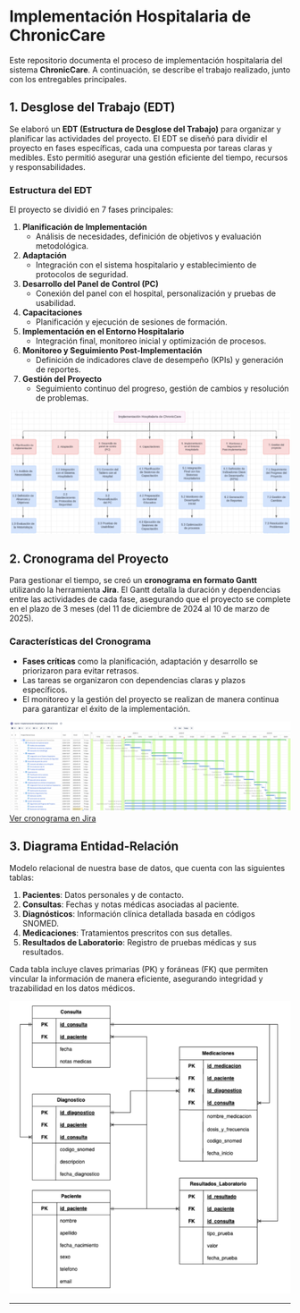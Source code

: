 # Implementación Hospitalaria de ChronicCare

Este repositorio documenta el proceso de implementación hospitalaria del sistema **ChronicCare**. A continuación, se describe el trabajo realizado, junto con los entregables principales.

## 1. Desglose del Trabajo (EDT)

Se elaboró un **EDT (Estructura de Desglose del Trabajo)** para organizar y planificar las actividades del proyecto. El EDT se diseñó para dividir el proyecto en fases específicas, cada una compuesta por tareas claras y medibles. Esto permitió asegurar una gestión eficiente del tiempo, recursos y responsabilidades.

### Estructura del EDT

El proyecto se dividió en 7 fases principales:
1. **Planificación de Implementación**  
   - Análisis de necesidades, definición de objetivos y evaluación metodológica.  
2. **Adaptación**  
   - Integración con el sistema hospitalario y establecimiento de protocolos de seguridad.  
3. **Desarrollo del Panel de Control (PC)**  
   - Conexión del panel con el hospital, personalización y pruebas de usabilidad.  
4. **Capacitaciones**  
   - Planificación y ejecución de sesiones de formación.  
5. **Implementación en el Entorno Hospitalario**  
   - Integración final, monitoreo inicial y optimización de procesos.  
6. **Monitoreo y Seguimiento Post-Implementación**  
   - Definición de indicadores clave de desempeño (KPIs) y generación de reportes.  
7. **Gestión del Proyecto**  
   - Seguimiento continuo del progreso, gestión de cambios y resolución de problemas.  

![Estructura de Desglose del Trabajo (EDT)](imagenes/edt.png)

## 2. Cronograma del Proyecto

Para gestionar el tiempo, se creó un **cronograma en formato Gantt** utilizando la herramienta **Jira**. El Gantt detalla la duración y dependencias entre las actividades de cada fase, asegurando que el proyecto se complete en el plazo de 3 meses (del 11 de diciembre de 2024 al 10 de marzo de 2025).

### Características del Cronograma
- **Fases críticas** como la planificación, adaptación y desarrollo se priorizaron para evitar retrasos.  
- Las tareas se organizaron con dependencias claras y plazos específicos.  
- El monitoreo y la gestión del proyecto se realizan de manera continua para garantizar el éxito de la implementación.  

![Estructura de Desglose del Trabajo (EDT)](imagenes/jira.png)
[Ver cronograma en Jira](https://vaalenmedina.atlassian.net/jira/core/projects/GTM/summary?atlOrigin=eyJpIjoiZTEzNmUyNjM0ODQ0NDFhMmJhZjZiNjMwZDVmNTQ0YTEiLCJwIjoiaiJ9)

## 3. Diagrama Entidad-Relación

Modelo relacional de nuestra base de datos, que cuenta con las siguientes tablas: 
1. **Pacientes**: Datos personales y de contacto.
2. **Consultas**: Fechas y notas médicas asociadas al paciente.
3. **Diagnósticos**: Información clínica detallada basada en códigos SNOMED.
4. **Medicaciones**: Tratamientos prescritos con sus detalles.
5. **Resultados de Laboratorio**: Registro de pruebas médicas y sus resultados.

Cada tabla incluye claves primarias (PK) y foráneas (FK) que permiten vincular la información de manera eficiente, asegurando integridad y trazabilidad en los datos médicos.

![Diagrama Entidad-Relación](imagenes/der.png)

---

